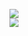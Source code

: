 [![](https://img.shields.io/badge/Made%20With-Github%20Spray-lightgrey.svg?style=for-the-badge&logo=github)](https://github.com/Annihil/github-spray#1762)  
[![](https://i.imgur.com/2DrTn0Z.gif)](https://github.com/Annihil/github-spray)